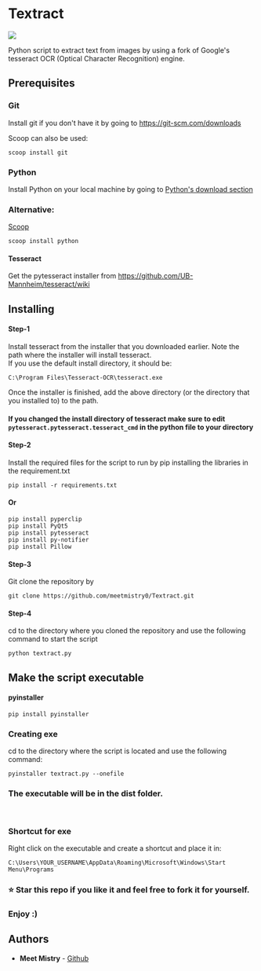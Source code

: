 # Textract

![](https://img.shields.io/badge/Code-Python-informational?style=flat&logo=python&color=3776AB)

Python script to extract text from images by using a fork of Google's tesseract OCR (Optical Character Recognition) engine.

## Prerequisites

### Git

Install git if you don't have it by going to https://git-scm.com/downloads
<br />

Scoop can also be used:

```
scoop install git
```

### Python

Install Python on your local machine by going to [Python's download section](https://www.python.org/downloads/)

### Alternative:

[Scoop](https://scoop.sh/)

```
scoop install python
```

#### Tesseract

Get the pytesseract installer from https://github.com/UB-Mannheim/tesseract/wiki

## Installing

#### Step-1

Install tesseract from the installer that you downloaded earlier. Note the path where the installer will install tesseract.<br />
If you use the default install directory, it should be:

```
C:\Program Files\Tesseract-OCR\tesseract.exe
```

Once the installer is finished, add the above directory (or the directory that you installed to) to the path.

#### If you changed the install directory of tesseract make sure to edit `pytesseract.pytesseract.tesseract_cmd` in the python file to your directory

#### Step-2

Install the required files for the script to run by pip installing the libraries in the requirement.txt
```
pip install -r requirements.txt
```

#### Or

```
pip install pyperclip
pip install PyQt5
pip install pytesseract
pip install py-notifier
pip install Pillow
```

#### Step-3

Git clone the repository by

```
git clone https://github.com/meetmistry0/Textract.git
```

#### Step-4

cd to the directory where you cloned the repository and use the following command to start the script

```
python textract.py
```

## Make the script executable

#### pyinstaller

```
pip install pyinstaller
```

### Creating exe

cd to the directory where the script is located and use the following command:

```
pyinstaller textract.py --onefile
```

### The executable will be in the dist folder.

<br />

### Shortcut for exe

Right click on the executable and create a shortcut and place it in:

```
C:\Users\YOUR_USERNAME\AppData\Roaming\Microsoft\Windows\Start Menu\Programs
```

### ⭐ Star this repo if you like it and feel free to fork it for yourself.

### Enjoy :)

## Authors

- **Meet Mistry** - [Github](https://github.com/meetmistry0)

